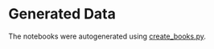 # Generated Data

The notebooks were autogenerated using [create_books.py](create_books.py).

```{tableofcontents}
```
